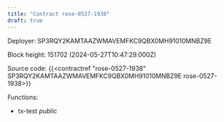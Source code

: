 ```yaml
---
title: "Contract rose-0527-1938"
draft: true
---
```

Deployer: SP3RQY2KAMTAAZWMAVEMFKC9QBX0MH91010MNBZ9E


 



Block height: 151702 (2024-05-27T10:47:29.000Z)

Source code: {{<contractref "rose-0527-1938" SP3RQY2KAMTAAZWMAVEMFKC9QBX0MH91010MNBZ9E rose-0527-1938>}}

Functions:

* tx-test _public_
